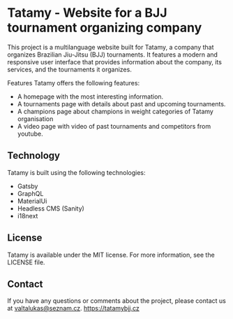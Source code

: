 # Tatamy - Website for a BJJ tournament organizing company
This project is a multilanguage website built for Tatamy, a company that organizes Brazilian Jiu-Jitsu (BJJ) tournaments. It features a modern and responsive user interface that provides information about the company, its services, and the tournaments it organizes.

Features
Tatamy offers the following features:

- A homepage with the most interesting information.
- A tournaments page with details about past and upcoming tournaments.
- A champions page about champions in weight categories of Tatamy organisation
- A video page with video of past tournaments and competitors from youtube.

## Technology
Tatamy is built using the following technologies:

- Gatsby
- GraphQL
- MaterialUi
- Headless CMS (Sanity)
- i18next

## License
Tatamy is available under the MIT license. For more information, see the LICENSE file.

## Contact
If you have any questions or comments about the project, please contact us at valtalukas@seznam.cz.
https://tatamybjj.cz
